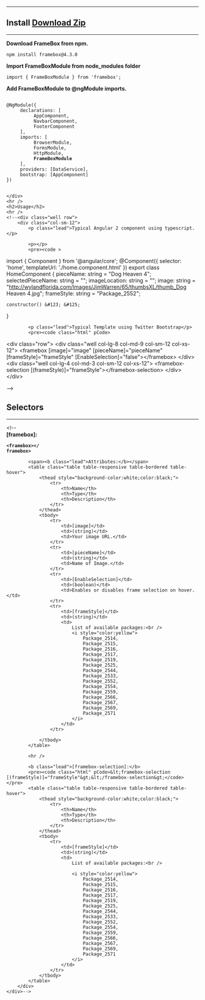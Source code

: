 <br />
<div class="container animated fadeIn">
    <hr />
    <h2 class='h2'>Install <a onclick="ga.push(['_trackEvent','Download','zip',this.href]);" href="{{data.project.download}}" class="btn btn-primary btn-lg pull-right">Download Zip</a></h2>
    <hr />
    <div class="well row">
        <div class="col-sm-12">
            <span><b>Download FrameBox from npm.</b></span>
            <pre><code class="TypeScript" pCode>npm install framebox@4.3.0 </code></pre>
        </div>
        <div class="col-sm-12">
            <span><b>Import FrameBoxModule from node_modules folder </b></span>
            <pre><code class="TypeScript" pCode>import &#123; FrameBoxModule &#125; from 'framebox';</code></pre>
        </div>
        <div class="col-sm-12">
            <span><b>Add FrameBoxModule to @ngModule imports. </b></span>
            <pre>
<code >
@NgModule(&#123;
    &nbsp;declarations: [
        &nbsp;&nbsp;AppComponent,
        &nbsp;&nbsp;NavbarComponent,
        &nbsp;&nbsp;FooterComponent
    &nbsp;],
    &nbsp;imports: [
        &nbsp;&nbsp;BrowserModule,
        &nbsp;&nbsp;FormsModule,
        &nbsp;&nbsp;HttpModule,
        &nbsp;&nbsp;<b>FrameBoxModule</b>
    &nbsp;],
    &nbsp;providers: [DataService],
    &nbsp;bootstrap: [AppComponent]
&#125;)   
                </code>
</pre>
        </div>

    </div>
    <hr />
    <h2>Usage</h2>
    <hr />
    <!--<div class="well row">
        <div class="col-sm-12">
            <p class="lead">Typical Angular 2 component using typescript.</p>

            <p></p>
            <pre><code >
import &#123; Component &#125; from &#x27;@angular/core&#x27;;
@Component(&#123;
    selector: &#x27;home&#x27;,
    templateUrl: &#x27;./home.component.html&#x27;
&#125;)
export class HomeComponent &#123;
    pieceName: string = &#x22;Dog Heaven 4&#x22;;
    selectedPieceName: string = &#x22;&#x22;;
    imageLocation: string = &#x22;&#x22;;
    image: string = &#x22;http://wylandflorida.com/Images/JimWarren/65/thumbsXL/thumb_Dog Heaven 4.jpg&#x22;;
    frameStyle: string = &#x22;Package_2552&#x22;;

    constructor() &#123; &#125;

&#125;         
                </code></pre>

            <p class="lead">Typical Template using Twitter Bootstrap</p>
            <pre><code class="html" pCode>
&#x3C;div class=&#x22;row&#x22;&#x3E;
    &#x3C;div class=&#x22;well col-lg-8 col-md-9 col-sm-12 col-xs-12&#x22;&#x3E;
        &#x3C;framebox [image]=&#x22;image&#x22; [pieceName]=&#x22;pieceName&#x22; [frameStyle]=&#x22;frameStyle&#x22; [EnableSelection]=&#x22;false&#x22;&#x3E;&#x3C;/framebox&#x3E;
        &#x3C;/div&#x3E;
    &#x3C;div class=&#x22;well col-lg-4 col-md-3 col-sm-12 col-xs-12&#x22;&#x3E;
        &#x3C;framebox-selection [(frameStyle)]=&#x22;frameStyle&#x22;&#x3E;&#x3C;/framebox-selection&#x3E;
    &#x3C;/div&#x3E;
&#x3C;/div&#x3E;                
                </code></pre>
        </div>
    </div>-->
    <h2>Selectors</h2>
    <hr />
    <!--<div class="well row">
        <div class="col-sm-12">
            <b class="lead">[framebox]:</b>
            <pre><code class="TypeScript" pCode><b class="lead">&#x3C;framebox&#x3E;&#x3C;/ framebox&#x3E;</b></code></pre>

            <span><b class="lead">Attributes:</b></span>
            <table class="table table-responsive table-bordered table-hover">
                <thead style="background-color:white;color:black;">
                    <tr>
                        <th>Name</th>
                        <th>Type</th>
                        <th>Description</th>
                    </tr>
                </thead>
                <tbody>
                    <tr>
                        <td>[image]</td>
                        <td>(string)</td>
                        <td>Your image URL.</td>
                    </tr>
                    <tr>
                        <td>[pieceName]</td>
                        <td>(string)</td>
                        <td>Name of Image.</td>
                    </tr>
                    <tr>
                        <td>[EnableSelection]</td>
                        <td>(boolean)</td>
                        <td>Enables or disables frame selection on hover.</td>
                    </tr>
                    <tr>
                        <td>[frameStyle]</td>
                        <td>(string)</td>
                        <td>
                            List of available packages:<br />
                            <i style="color:yellow">
                                Package_2514,
                                Package_2515,
                                Package_2516,
                                Package_2517,
                                Package_2519,
                                Package_2525,
                                Package_2544,
                                Package_2533,
                                Package_2552,
                                Package_2554,
                                Package_2559,
                                Package_2566,
                                Package_2567,
                                Package_2569,
                                Package_2571
                            </i>
                        </td>
                    </tr>

                </tbody>
            </table>

            <hr />

            <b class="lead">[framebox-selection]:</b>
            <pre><code class="html" pCode>&lt;framebox-selection [(frameStyle)]="frameStyle"&gt;&lt;/framebox-selection&gt;</code></pre>
            <table class="table table-responsive table-bordered table-hover">
                <thead style="background-color:white;color:black;">
                    <tr>
                        <th>Name</th>
                        <th>Type</th>
                        <th>Description</th>
                    </tr>
                </thead>
                <tbody>
                    <tr>
                        <td>[frameStyle]</td>
                        <td>(string)</td>
                        <td>
                            List of available packages:<br />

                            <i style="color:yellow">
                                Package_2514,
                                Package_2515,
                                Package_2516,
                                Package_2517,
                                Package_2519,
                                Package_2525,
                                Package_2544,
                                Package_2533,
                                Package_2552,
                                Package_2554,
                                Package_2559,
                                Package_2566,
                                Package_2567,
                                Package_2569,
                                Package_2571
                            </i>
                        </td>
                    </tr>
                </tbody>
            </table>
        </div>
    </div>-->
</div>
